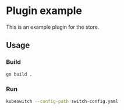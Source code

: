 # Plugin example

This is an example plugin for the store.

## Usage

### Build

```bash
go build .
```

### Run

```bash
kubeswitch --config-path switch-config.yaml
```
